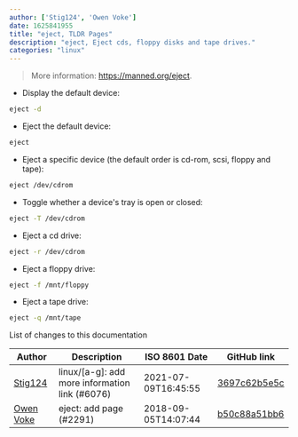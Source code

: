 ```yaml
---
author: ['Stig124', 'Owen Voke']
date: 1625841955
title: "eject, TLDR Pages"
description: "eject, Eject cds, floppy disks and tape drives."
categories: "linux"
---
```

> More information: <https://manned.org/eject>.

- Display the default device:

```bash
eject -d
```

- Eject the default device:

```bash
eject
```

- Eject a specific device (the default order is cd-rom, scsi, floppy and tape):

```bash
eject /dev/cdrom
```

- Toggle whether a device's tray is open or closed:

```bash
eject -T /dev/cdrom
```

- Eject a cd drive:

```bash
eject -r /dev/cdrom
```

- Eject a floppy drive:

```bash
eject -f /mnt/floppy
```

- Eject a tape drive:

```bash
eject -q /mnt/tape
```
List of changes to this documentation


Author | Description | ISO 8601 Date | GitHub link
------|-----|-----|-----
[Stig124](mailto:stigpro@outlook.fr) | linux/[a-g]: add more information link (#6076) | 2021-07-09T16:45:55 | [3697c62b5e5c](https://github.com/tldr-pages/tldr/commit/3697c62b5e5cd9bae7a99c591cb81d1ddcfbf792)
[Owen Voke](mailto:owzie123@gmail.com) | eject: add page (#2291) | 2018-09-05T14:07:44 | [b50c88a51bb6](https://github.com/tldr-pages/tldr/commit/b50c88a51bb67df5648373379371ee8a1e66389f)

